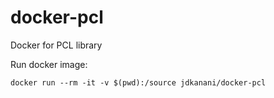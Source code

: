 # docker-pcl
Docker for PCL library

Run docker image:
```
docker run --rm -it -v $(pwd):/source jdkanani/docker-pcl
```
